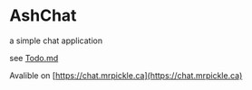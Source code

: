 # AshChat
a simple chat application

see <a href="todo.md">Todo.md</a>

Avalible on [https://chat.mrpickle.ca](https://chat.mrpickle.ca)